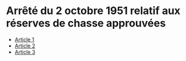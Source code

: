# Arrêté du 2 octobre 1951 relatif aux réserves de chasse approuvées

- [Article 1](article-1.md)
- [Article 2](article-2.md)
- [Article 3](article-3.md)
